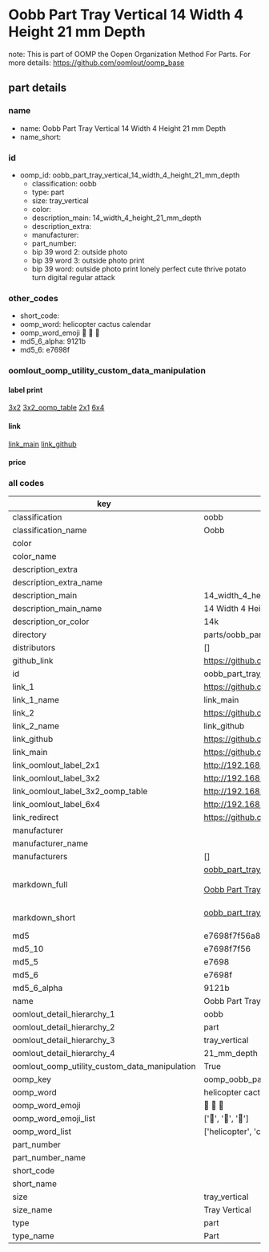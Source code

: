 # Oobb Part Tray Vertical 14 Width 4 Height 21 mm Depth  

note: This is part of OOMP the Oopen Organization Method For Parts. For more details: https://github.com/oomlout/oomp_base

##  part details
  







### name
* name: Oobb Part Tray Vertical 14 Width 4 Height 21 mm Depth
* name_short: 
### id
* oomp_id: oobb_part_tray_vertical_14_width_4_height_21_mm_depth
  * classification: oobb
  * type: part
  * size: tray_vertical
  * color: 
  * description_main: 14_width_4_height_21_mm_depth
  * description_extra: 
  * manufacturer: 
  * part_number: 
  * bip 39 word 2: outside photo
  * bip 39 word 3: outside photo print
  * bip 39 word: outside photo print lonely perfect cute thrive potato turn digital regular attack

### other_codes
* short_code: 
* oomp_word: helicopter cactus calendar
* oomp_word_emoji :helicopter: :cactus: :calendar:
* md5_6_alpha: 9121b
* md5_6: e7698f






### oomlout_oomp_utility_custom_data_manipulation
#### label print
[3x2](http://192.168.1.245:1112/?label=oomp%209121b)
[3x2_oomp_table](http://192.168.1.108:1112/?label=oomp%209121b)
[2x1](http://192.168.1.242:1112/?label=oomp%209121b)
[6x4](http://192.168.1.55:1112/?label=oomp%209121b)    

#### link

[link_main](https://github.com/oomlout/oomlout_oomp_version_1_messy/tree/main/parts/oobb_part_tray_vertical_14_width_4_height_21_mm_depth) [link_github](https://github.com/oomlout/oomlout_oomp_version_1_messy/tree/main/parts/oobb_part_tray_vertical_14_width_4_height_21_mm_depth)                             

#### price







### all codes 
| key | value |  
| --- | --- |  
| classification | oobb |  
| classification_name | Oobb |  
| color |  |  
| color_name |  |  
| description_extra |  |  
| description_extra_name |  |  
| description_main | 14_width_4_height_21_mm_depth |  
| description_main_name | 14 Width 4 Height 21 mm Depth |  
| description_or_color | 14k |  
| directory | parts/oobb_part_tray_vertical_14_width_4_height_21_mm_depth |  
| distributors | [] |  
| github_link | https://github.com/oomlout/oomlout_oomp_part_src/tree/main/parts/oobb_part_tray_vertical_14_width_4_height_21_mm_depth |  
| id | oobb_part_tray_vertical_14_width_4_height_21_mm_depth |  
| link_1 | https://github.com/oomlout/oomlout_oomp_version_1_messy/tree/main/parts/oobb_part_tray_vertical_14_width_4_height_21_mm_depth |  
| link_1_name | link_main |  
| link_2 | https://github.com/oomlout/oomlout_oomp_version_1_messy/tree/main/parts/oobb_part_tray_vertical_14_width_4_height_21_mm_depth |  
| link_2_name | link_github |  
| link_github | https://github.com/oomlout/oomlout_oomp_version_1_messy/tree/main/parts/oobb_part_tray_vertical_14_width_4_height_21_mm_depth |  
| link_main | https://github.com/oomlout/oomlout_oomp_version_1_messy/tree/main/parts/oobb_part_tray_vertical_14_width_4_height_21_mm_depth |  
| link_oomlout_label_2x1 | http://192.168.1.242:1112/?label=oomp%209121b |  
| link_oomlout_label_3x2 | http://192.168.1.245:1112/?label=oomp%209121b |  
| link_oomlout_label_3x2_oomp_table | http://192.168.1.108:1112/?label=oomp%209121b |  
| link_oomlout_label_6x4 | http://192.168.1.55:1112/?label=oomp%209121b |  
| link_redirect | https://github.com/oomlout/oomlout_oomp_version_1_messy/tree/main/parts/oobb_part_tray_vertical_14_width_4_height_21_mm_depth |  
| manufacturer |  |  
| manufacturer_name |  |  
| manufacturers | [] |  
| markdown_full | [oobb_part_tray_vertical_14_width_4_height_21_mm_depth](none)<br>[](none)<br>[Oobb Part Tray Vertical 14 Width 4 Height 21 Mm Depth](none)<br><br> |  
| markdown_short | [oobb_part_tray_vertical_14_width_4_height_21_mm_depth](none)<br><br> |  
| md5 | e7698f7f56a8dc24dad1883b55a8ecec |  
| md5_10 | e7698f7f56 |  
| md5_5 | e7698 |  
| md5_6 | e7698f |  
| md5_6_alpha | 9121b |  
| name | Oobb Part Tray Vertical 14 Width 4 Height 21 mm Depth |  
| oomlout_detail_hierarchy_1 | oobb |  
| oomlout_detail_hierarchy_2 | part |  
| oomlout_detail_hierarchy_3 | tray_vertical |  
| oomlout_detail_hierarchy_4 | 21_mm_depth |  
| oomlout_oomp_utility_custom_data_manipulation | True |  
| oomp_key | oomp_oobb_part_tray_vertical_14_width_4_height_21_mm_depth |  
| oomp_word | helicopter cactus calendar |  
| oomp_word_emoji | :helicopter: :cactus: :calendar: |  
| oomp_word_emoji_list | [':helicopter:', ':cactus:', ':calendar:'] |  
| oomp_word_list | ['helicopter', 'cactus', 'calendar'] |  
| part_number |  |  
| part_number_name |  |  
| short_code |  |  
| short_name |  |  
| size | tray_vertical |  
| size_name | Tray Vertical |  
| type | part |  
| type_name | Part |  
